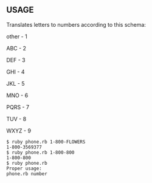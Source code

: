 ## USAGE

Translates letters to numbers according to this schema:

other - 1

ABC   - 2

DEF   - 3

GHI   - 4

JKL   - 5

MNO   - 6

PQRS  - 7

TUV   - 8

WXYZ  - 9


```
$ ruby phone.rb 1-800-FLOWERS
1-800-3569377
$ ruby phone.rb 1-800-800
1-800-800
$ ruby phone.rb
Proper usage:
phone.rb number
```
